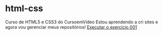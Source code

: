 # html-css
 Curso de  HTML5 e CSS3 do CursoemVídeo
 Estou aprendendo a cri sites e agora vou gerenciar meus repositórios! <a href="https://yurinlacerda.github.io/html-css/exercicios/ex001/index.html">Executar o exercicio 001</a>
